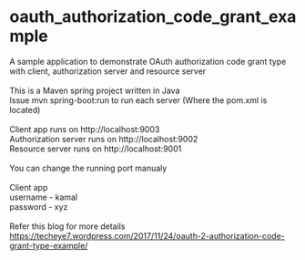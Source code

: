 # oauth_authorization_code_grant_example<br/>
A sample application to demonstrate OAuth authorization code grant type with client, authorization server and resource server<br/>
<br/>
This is a Maven spring project written in Java<br/>
Issue mvn spring-boot:run to run each server (Where the pom.xml is located)<br/>
<br/>
Client app runs on http://localhost:9003<br/>
Authorization server runs on http://localhost:9002<br/>
Resource server runs on http://localhost:9001<br/>
<br/>
You can change the running port manualy <br/>
<br/>
Client app <br/>
username - kamal <br/>
password - xyz <br/>
<br/>
Refer this blog for more details<br/>
https://techeye7.wordpress.com/2017/11/24/oauth-2-authorization-code-grant-type-example/
